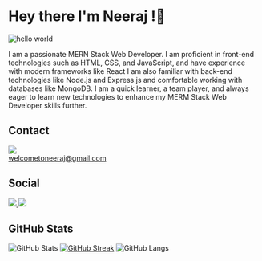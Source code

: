 # Hey there I'm Neeraj !👋

![hello world](https://c4.wallpaperflare.com/wallpaper/435/542/549/javascript-google-node-js-html-microsoft-visual-studio-hd-wallpaper-preview.jpg)

I am a passionate MERN Stack Web Developer. I am proficient in front-end technologies such as HTML, CSS, and JavaScript, and have experience with modern frameworks like React I am also familiar with back-end technologies like Node.js and Express.js and comfortable working with databases like MongoDB. I am a quick learner, a team player, and always eager to learn new technologies to enhance my MERM Stack Web Developer skills further.

## Contact
<img src="https://img.shields.io/badge/Gmail-D14836?style=for-the-badge&logo=gmail&logoColor=white"/> <br>
<a  href="mailto:welcometoneeraj@gmail.com">
</a>
welcometoneeraj@gmail.com


## Social

<div>
  <a href="https://www.hackerrank.com/welcometoneeraj?hr_r=1">
<img src="https://img.shields.io/badge/-Hackerrank-2EC866?style=for-the-badge&logo=HackerRank&logoColor=white"/>
  </a>
<a href="https://www.linkedin.com/in/neeraj-kumar-107177225/">
<img src="https://img.shields.io/badge/LinkedIn-0077B5?style=for-the-badge&logo=linkedin&logoColor=white" />
</a>
</div>

## GitHub Stats
![GitHub Stats](https://github-readme-stats.vercel.app/api?username=me-neeraj135&show_icons=true&theme=blueberry&date)
[![GitHub Streak](https://github-readme-streak-stats.herokuapp.com?user=me-neeraj135&theme=blueberry&date_format=M%20j%5B%2C%20Y%5D)](https://git.io/streak-stats)
![GitHub Langs](https://github-readme-stats.vercel.app/api/top-langs/?username=me-neeraj135&layout=compact&theme=blueberry&date)







